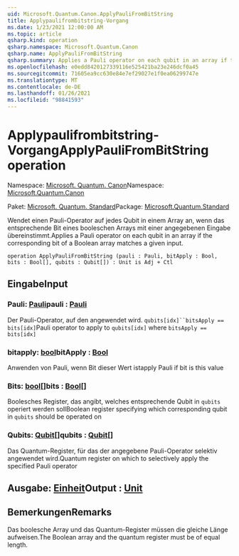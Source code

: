 ```yaml
---
uid: Microsoft.Quantum.Canon.ApplyPauliFromBitString
title: Applypaulifrombitstring-Vorgang
ms.date: 1/23/2021 12:00:00 AM
ms.topic: article
qsharp.kind: operation
qsharp.namespace: Microsoft.Quantum.Canon
qsharp.name: ApplyPauliFromBitString
qsharp.summary: Applies a Pauli operator on each qubit in an array if the corresponding bit of a Boolean array matches a given input.
ms.openlocfilehash: e0edd8420127339116e525421ba23e246dcf0a45
ms.sourcegitcommit: 71605ea9cc630e84e7ef29027e1f0ea06299747e
ms.translationtype: MT
ms.contentlocale: de-DE
ms.lasthandoff: 01/26/2021
ms.locfileid: "98841593"
---
```

# <a name="applypaulifrombitstring-operation"></a><span data-ttu-id="2f874-102">Applypaulifrombitstring-Vorgang</span><span class="sxs-lookup"><span data-stu-id="2f874-102">ApplyPauliFromBitString operation</span></span>

<span data-ttu-id="2f874-103">Namespace: [Microsoft. Quantum. Canon](xref:Microsoft.Quantum.Canon)</span><span class="sxs-lookup"><span data-stu-id="2f874-103">Namespace: [Microsoft.Quantum.Canon](xref:Microsoft.Quantum.Canon)</span></span>

<span data-ttu-id="2f874-104">Paket: [Microsoft. Quantum. Standard](https://nuget.org/packages/Microsoft.Quantum.Standard)</span><span class="sxs-lookup"><span data-stu-id="2f874-104">Package: [Microsoft.Quantum.Standard](https://nuget.org/packages/Microsoft.Quantum.Standard)</span></span>


<span data-ttu-id="2f874-105">Wendet einen Pauli-Operator auf jedes Qubit in einem Array an, wenn das entsprechende Bit eines booleschen Arrays mit einer angegebenen Eingabe übereinstimmt.</span><span class="sxs-lookup"><span data-stu-id="2f874-105">Applies a Pauli operator on each qubit in an array if the corresponding bit of a Boolean array matches a given input.</span></span>

```qsharp
operation ApplyPauliFromBitString (pauli : Pauli, bitApply : Bool, bits : Bool[], qubits : Qubit[]) : Unit is Adj + Ctl
```


## <a name="input"></a><span data-ttu-id="2f874-106">Eingabe</span><span class="sxs-lookup"><span data-stu-id="2f874-106">Input</span></span>

### <a name="pauli--pauli"></a><span data-ttu-id="2f874-107">Pauli: [Pauli](xref:microsoft.quantum.lang-ref.pauli)</span><span class="sxs-lookup"><span data-stu-id="2f874-107">pauli : [Pauli](xref:microsoft.quantum.lang-ref.pauli)</span></span>

<span data-ttu-id="2f874-108">Der Pauli-Operator, auf den angewendet wird. `qubits[idx]``bitsApply == bits[idx]`</span><span class="sxs-lookup"><span data-stu-id="2f874-108">Pauli operator to apply to `qubits[idx]` where `bitsApply == bits[idx]`</span></span>


### <a name="bitapply--bool"></a><span data-ttu-id="2f874-109">bitapply: [bool](xref:microsoft.quantum.lang-ref.bool)</span><span class="sxs-lookup"><span data-stu-id="2f874-109">bitApply : [Bool](xref:microsoft.quantum.lang-ref.bool)</span></span>

<span data-ttu-id="2f874-110">Anwenden von Pauli, wenn Bit dieser Wert ist</span><span class="sxs-lookup"><span data-stu-id="2f874-110">apply Pauli if bit is this value</span></span>


### <a name="bits--bool"></a><span data-ttu-id="2f874-111">Bits: [bool](xref:microsoft.quantum.lang-ref.bool)[]</span><span class="sxs-lookup"><span data-stu-id="2f874-111">bits : [Bool](xref:microsoft.quantum.lang-ref.bool)[]</span></span>

<span data-ttu-id="2f874-112">Boolesches Register, das angibt, welches entsprechende Qubit in `qubits` operiert werden soll</span><span class="sxs-lookup"><span data-stu-id="2f874-112">Boolean register specifying which corresponding qubit in `qubits` should be operated on</span></span>


### <a name="qubits--qubit"></a><span data-ttu-id="2f874-113">Qubits: [Qubit](xref:microsoft.quantum.lang-ref.qubit)[]</span><span class="sxs-lookup"><span data-stu-id="2f874-113">qubits : [Qubit](xref:microsoft.quantum.lang-ref.qubit)[]</span></span>

<span data-ttu-id="2f874-114">Das Quantum-Register, für das der angegebene Pauli-Operator selektiv angewendet wird.</span><span class="sxs-lookup"><span data-stu-id="2f874-114">Quantum register on which to selectively apply the specified Pauli operator</span></span>



## <a name="output--unit"></a><span data-ttu-id="2f874-115">Ausgabe: [Einheit](xref:microsoft.quantum.lang-ref.unit)</span><span class="sxs-lookup"><span data-stu-id="2f874-115">Output : [Unit](xref:microsoft.quantum.lang-ref.unit)</span></span>



## <a name="remarks"></a><span data-ttu-id="2f874-116">Bemerkungen</span><span class="sxs-lookup"><span data-stu-id="2f874-116">Remarks</span></span>

<span data-ttu-id="2f874-117">Das boolesche Array und das Quantum-Register müssen die gleiche Länge aufweisen.</span><span class="sxs-lookup"><span data-stu-id="2f874-117">The Boolean array and the quantum register must be of equal length.</span></span>